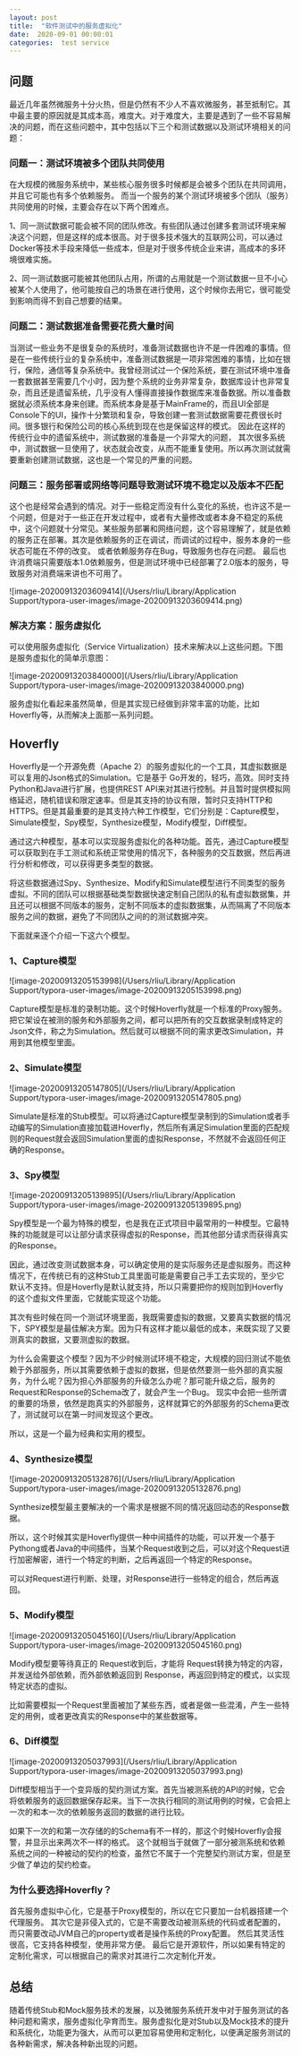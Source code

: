 ```yaml
---
layout: post
title:  "软件测试中的服务虚拟化"
date:  2020-09-01 00:00:01
categories:  test service
---
```


## 问题

最近几年虽然微服务十分火热，但是仍然有不少人不喜欢微服务，甚至抵制它。其中最主要的原因就是其成本高，难度大。对于难度大，主要是遇到了一些不容易解决的问题，而在这些问题中，其中包括以下三个和测试数据以及测试环境相关的问题：

### 问题一：测试环境被多个团队共同使用

在大规模的微服务系统中，某些核心服务很多时候都是会被多个团队在共同调用，并且它可能也有多个依赖服务。 而当一个服务的某个测试环境被多个团队（服务）共同使用的时候，主要会存在以下两个困难点。

1、同一测试数据可能会被不同的团队修改。有些团队通过创建多套测试环境来解决这个问题，但是这样的成本很高。对于很多技术强大的互联网公司，可以通过Docker等技术手段来降低一些成本，但是对于很多传统企业来讲，高成本的多环境很难实施。 

2、同一测试数据可能被其他团队占用，所谓的占用就是一个测试数据一旦不小心被某个人使用了，他可能按自己的场景在进行使用，这个时候你去用它，很可能受到影响而得不到自己想要的结果。

### 问题二：测试数据准备需要花费大量时间

当测试一些业务不是很复杂的系统时，准备测试数据也许不是一件困难的事情。但是在一些传统行业的复杂系统中，准备测试数据是一项非常困难的事情，比如在银行，保险，通信等复杂系统中。我曾经测试过一个保险系统，要在测试环境中准备一套数据甚至需要几个小时，因为整个系统的业务非常复杂，数据库设计也非常复杂，而且还是遗留系统，几乎没有人懂得直接操作数据库来准备数据。所以准备数据就必须系统本身来创建。而系统本身是基于MainFrame的，而且UI全部是Console下的UI，操作十分繁琐和复杂，导致创建一套测试数据需要花费很长时间。很多银行和保险公司的核心系统到现在也是保留这样的模式。 因此在这样的传统行业中的遗留系统中，测试数据的准备是一个非常大的问题， 
其次很多系统中，测试数据一旦使用了，状态就会改变，从而不能重复使用。所以再次测试就需要重新创建测试数据，这也是一个常见的严重的问题。

### 问题三：服务部署或网络等问题导致测试环境不稳定以及版本不匹配

这个也是经常会遇到的情况。对于一些稳定而没有什么变化的系统，也许这不是一个问题，但是对于一些正在开发过程中，或者有大量修改或者本身不稳定的系统中，这个问题就十分常见。某些服务部署和网络问题，这个容易理解了，就是依赖的服务正在部署。其次是依赖服务的正在调试，而调试的过程中，服务本身的一些状态可能在不停的改变。 或者依赖服务存在Bug，导致服务也存在问题。 最后也许消费端只需要版本1.0依赖服务，但是测试环境中已经部署了2.0版本的服务，导致服务对消费端来讲也不可用了。

![image-20200913203609414](/Users/rliu/Library/Application Support/typora-user-images/image-20200913203609414.png)

### 解决方案：服务虚拟化

可以使用服务虚拟化（Service Virtualization）技术来解决以上这些问题。下图是服务虚拟化的简单示意图：

![image-20200913203840000](/Users/rliu/Library/Application Support/typora-user-images/image-20200913203840000.png)

服务虚拟化看起来虽然简单，但是其实现已经做到非常丰富的功能，比如Hoverfly等，从而解决上面那一系列问题。

## Hoverfly

Hoverfly是一个开源免费（Apache 2）的服务虚拟化的一个工具，其虚拟数据是可以复用的Json格式的Simulation。它是基于 Go开发的，轻巧，高效。同时支持Python和Java进行扩展，也提供REST API来对其进行控制。并且暂时提供模拟网络延迟，随机错误和限定速率。但是其支持的协议有限，暂时只支持HTTP和HTTPS。但是其最重要的是其支持六种工作模型，它们分别是：Capture模型，Simulate模型，Spy模型，Synthesize模型，Modify模型，Diff模型。

通过这六种模型，基本可以实现服务虚拟化的各种功能。首先，通过Capture模型可以获取到在手工测试和系统正常使用的情况下，各种服务的交互数据，然后再进行分析和修改，可以获得更多类型的数据。

将这些数据通过Spy、Synthesize、Modify和Simulate模型进行不同类型的服务虚拟。不同的团队可以根据基础类型数据快速定制自己团队的私有虚拟数据集，并且还可以根据不同版本的服务，定制不同版本的虚拟数据集，从而隔离了不同版本服务之间的数据，避免了不同团队之间的的测试数据冲突。

 

下面就来逐个介绍一下这六个模型。

### 1、Capture模型

![image-20200913205153998](/Users/rliu/Library/Application Support/typora-user-images/image-20200913205153998.png)

Capture模型是标准的录制功能。这个时候Hoverfly就是一个标准的Proxy服务。把它架设在被测的服务和外部服务之间，都可以把所有的交互数据录制成特定的Json文件，称之为Simulation。然后就可以根据不同的需求更改Simulation，并用到其他模型里面。 



### 2、Simulate模型

![image-20200913205147805](/Users/rliu/Library/Application Support/typora-user-images/image-20200913205147805.png)

Simulate是标准的Stub模型。可以将通过Capture模型录制到的Simulation或者手动编写的Simulation直接加载进Hoverfly，然后所有满足Simulation里面的匹配规则的Request就会返回Simulation里面的虚拟Response，不然就不会返回任何正确的Response。 



### 3、Spy模型

![image-20200913205139895](/Users/rliu/Library/Application Support/typora-user-images/image-20200913205139895.png)

Spy模型是一个最为特殊的模型，也是我在正式项目中最常用的一种模型。它最特殊的功能就是可以让部分请求获得虚拟的Response，而其他部分请求而获得真实的Response。 

因此，通过改变测试数据本身，可以确定使用的是实际服务还是虚拟服务。而这种情况下，在传统已有的这种Stub工具里面可能是需要自己手工去实现的，至少它默认不支持。但是Hoverfly是默认就支持，所以只需要把你的规则加到Hoverfly的这个虚拟文件里面，它就能实现这个功能。 

其次有些时候在同一个测试环境里面，我既需要虚拟的数据，又要真实数据的情况下，SPY模型是最佳解决方案。因为只有这样才能以最低的成本，来既实现了又要测真实的数据，又要测虚拟的数据。

为什么会需要这个模型？因为不少时候测试环境不稳定，大规模的回归测试不能依赖于外部服务，所以其需要依赖于虚拟的数据，但是依然要测一些外部的真实服务，为什么呢？因为担心外部服务的升级怎么办呢？那可能升级之后，服务的Request和Response的Schema改了，就会产生一个Bug。 
现实中会把一些所谓的重要的场景，依然是跑真实的外部服务，这样就算它的外部服务的Schema更改了，测试就可以在第一时间发现这个更改。

所以，这是一个最为经典和实用的模型。 



### 4、Synthesize模型

![image-20200913205132876](/Users/rliu/Library/Application Support/typora-user-images/image-20200913205132876.png)

Synthesize模型最主要解决的一个需求是根据不同的情况返回动态的Response数据。 

所以，这个时候其实是Hoverfly提供一种中间插件的功能，可以开发一个基于Pythong或者Java的中间插件，当某个Request收到之后，可以对这个Request进行加密解密，进行一个特定的判断，之后再返回一个特定的Response。 

可以对Request进行判断、处理，对Response进行一些特定的组合，然后再返回。



### 5、Modify模型

![image-20200913205045160](/Users/rliu/Library/Application Support/typora-user-images/image-20200913205045160.png)

Modify模型要等待真正的 Request收到后，才能将 Request转换为特定的内容，并发送给外部依赖，而外部依赖返回到 Response，再返回到特定的模式，以实现特定状态的虚拟。

比如需要模拟一个Request里面被加了某些东西，或者是做一些混淆，产生一些特定的用例，或者更改真实的Response中的某些数据等。 



### 6、Diff模型

![image-20200913205037993](/Users/rliu/Library/Application Support/typora-user-images/image-20200913205037993.png)

Diff模型相当于一个变异版的契约测试方案。首先当被测系统的API的时候，它会将依赖服务的返回数据保存起来。当下一次执行相同的测试用例的时候，它会把上一次的和本一次的依赖服务返回的数据的进行比较。

如果下一次的和第一次存储的的Schema有不一样的，那这个时候Hoverfly会报警，并显示出来两次不一样的格式。 这个就相当于就做了一部分被测系统和依赖系统之间的一种被动的契约的检查，虽然它不属于一个完整契约测试方案，但是至少做了单边的契约检查。



### 为什么要选择Hoverfly？

首先服务虚拟中心化，它是基于Proxy模型的，所以在它只要加一台机器搭建一个代理服务。 其次它是非侵入式的，它是不需要改动被测系统的代码或者配置的，而只需要改动JVM自己的property或者是操作系统的Proxy配置。 然后其灵活性很高，它支持各种模型，使用非常方便。 最后它是开源软件，所以如果有特定的定制化需求，可以根据自己的需求对其进行二次定制化开发。



## 总结

随着传统Stub和Mock服务技术的发展，以及微服务系统开发中对于服务测试的各种问题和需求，服务虚拟化孕育而生。服务虚拟化是对Stub以及Mock技术的提升和系统化，功能更为强大，从而可以更加容易使用和定制化，以便满足服务测试的各种新需求，解决各种新出现的问题。